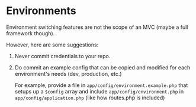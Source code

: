 Environments
============

Environment switching features are not the scope of an MVC (maybe a full framework though).

However, here are some suggestions:

1. Never commit credentials to your repo.
2. Do commit an example config that can be copied and modified for each environment's needs (dev, production, etc.)

	For example, provide a file in `app/config/environment.example.php` that setups up a `$config` array and include `app/config/environment.php` in `app/config/application.php` (like how routes.php is included)
